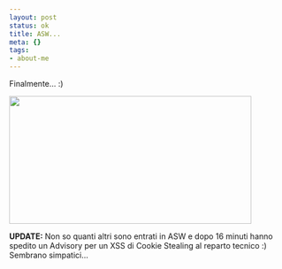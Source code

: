 ```yaml
--- 
layout: post
status: ok
title: ASW...
meta: {}
tags: 
- about-me
---
```

Finalmente... :)  
  
<img src="http://fast.mgpf.it/asw.jpg" alt="" title="asw" width="438" height="231" class="aligncenter size-full wp-image-708" />  
  
**UPDATE:** Non so quanti altri sono entrati in ASW e dopo 16 minuti hanno spedito un Advisory per un XSS di Cookie Stealing al reparto tecnico :) Sembrano simpatici...  
  
 
